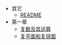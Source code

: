 * 其它
  * [README](复变函数/README.md)
* 第一章
  * [复数及其运算](复变函数/第一章/复数及其运算.md)
  * [复平面和复球面](复变函数/第一章/复平面和复球面.md)
